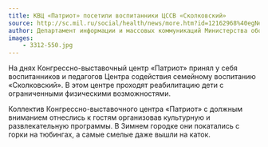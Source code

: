 ```yaml
---
title: КВЦ «Патриот» посетили воспитанники ЦССВ «Сколковский»
source: http://sc.mil.ru/social/health/news/more.htm?id=12162968%40egNews
author: Департамент информации и массовых коммуникаций Министерства обороны Российской Федерации 
images:
    - 3312-550.jpg
---
```

На днях Конгрессно-выставочный центр «Патриот» принял у себя воспитанников и педагогов Центра содействия семейному
воспитанию «Сколковский». В этом центре проходят реабилитацию дети с ограниченными физическими возможностями.

<!--more-->
Коллектив Конгрессно-выставочного центра «Патриот» с должным вниманием отнеслись к гостям организовав культурную
и развлекательную программы. В Зимнем городке они покатались с горки на тюбингах, а самые смелые даже вышли на каток.
